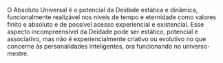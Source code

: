 ﻿O Absoluto Universal é o potencial da Deidade estática e dinâmica, funcionalmente realizável nos níveis de tempo e eternidade como valores finito e absoluto e de possível acesso experiencial e existencial. Esse aspecto incompreensível da Deidade pode ser estático, potencial e associativo, mas não é experiencialmente criativo ou evolutivo no que concerne às personalidades inteligentes, ora funcionando no universo-mestre.